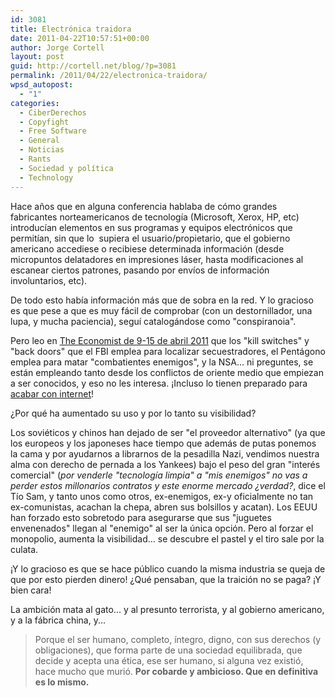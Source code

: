 ```yaml
---
id: 3081
title: Electrónica traidora
date: 2011-04-22T10:57:51+00:00
author: Jorge Cortell
layout: post
guid: http://cortell.net/blog/?p=3081
permalink: /2011/04/22/electronica-traidora/
wpsd_autopost:
  - "1"
categories:
  - CiberDerechos
  - Copyfight
  - Free Software
  - General
  - Noticias
  - Rants
  - Sociedad y polí­tica
  - Technology
---
```

Hace años que en alguna conferencia hablaba de cómo grandes fabricantes norteamericanos de tecnología (Microsoft, Xerox, HP, etc) introducían elementos en sus programas y equipos electrónicos que permitían, sin que lo  supiera el usuario/propietario, que el gobierno americano accediese o recibiese determinada información (desde micropuntos delatadores en impresiones láser, hasta modificaciones al escanear ciertos patrones, pasando por envíos de información involuntarios, etc).

De todo esto había información más que de sobra en la red. Y lo gracioso es que pese a que es muy fácil de comprobar (con un destornillador, una lupa, y mucha paciencia), seguí catalogándose como "conspiranoia".

Pero leo en [The Economist de 9-15 de abril 2011](http://www.economist.com/node/18527456) que los "kill switches" y "back doors" que el FBI emplea para localizar secuestradores, el Pentágono emplea para matar "combatientes enemigos", y la NSA... ni preguntes, se están empleando tanto desde los conflictos de oriente medio que empiezan a ser conocidos, y eso no les interesa. ¡Incluso lo tienen preparado para [acabar con internet](http://www.economist.com/node/18112043?story_id=18112043&fsrc=rss)!

¿Por qué ha aumentado su uso y por lo tanto su visibilidad?

Los soviéticos y chinos han dejado de ser "el proveedor alternativo" (ya que los europeos y los japoneses hace tiempo que además de putas ponemos la cama y por ayudarnos a librarnos de la pesadilla Nazi, vendimos nuestra alma con derecho de pernada a los Yankees) bajo el peso del gran "interés comercial" (_por venderle "tecnología limpia" a "mis enemigos" no vas a perder estos millonarios contratos y este enorme mercado ¿verdad?_, dice el Tío Sam, y tanto unos como otros, ex-enemigos, ex-y oficialmente no tan ex-comunistas, acachan la chepa, abren sus bolsillos y acatan). Los EEUU han forzado esto sobretodo para asegurarse que sus "juguetes envenenados" llegan al "enemigo" al ser la única opción. Pero al forzar el monopolio, aumenta la visibilidad... se descubre el pastel y el tiro sale por la culata.

¡Y lo gracioso es que se hace público cuando la misma industria se queja de que por esto pierden dinero! ¿Qué pensaban, que la traición no se paga? ¡Y bien cara!

La ambición mata al gato... y al presunto terrorista, y al gobierno americano, y a la fábrica china, y...

> Porque el ser humano, completo, íntegro, digno, con sus derechos (y obligaciones), que forma parte de una sociedad equilibrada, que decide y acepta una ética, ese ser humano, si alguna vez existió, hace mucho que murió. **Por cobarde y ambicioso. Que en definitiva es lo mismo.**